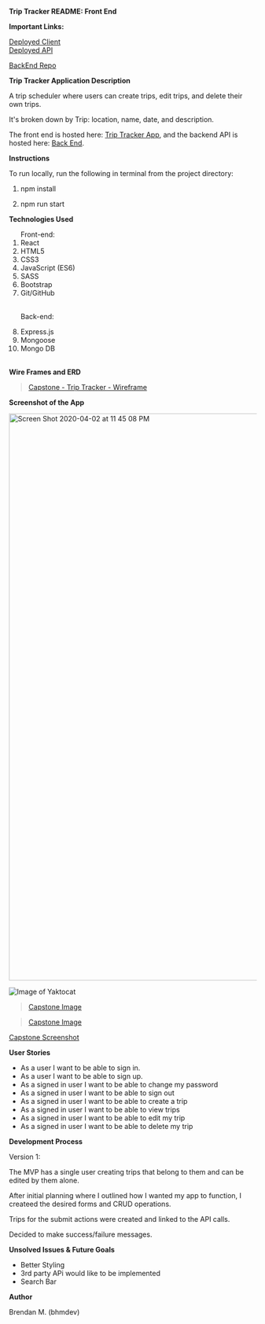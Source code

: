 **Trip  Tracker  README: Front End**


**Important Links:**

[Deployed Client](https://bhmdev.github.io/trip-tracker-client/#/)
<br>
[Deployed API](https://boiling-castle-10096.herokuapp.com)

[BackEnd Repo](https://github.com/bhmdev/trip-tracker-api)


**Trip Tracker Application  Description**

A trip scheduler where users can create trips, edit trips, and delete their own trips.

It's broken down by Trip: location, name, date, and description.

The front end is hosted here:  [Trip Tracker App](https://bhmdev.github.io/trip-tracker-client/#/), and the backend API is hosted here: [Back End](https://boiling-castle-10096.herokuapp.com).

**Instructions**

To run locally, run the following in terminal from the project directory:

1. npm install

2. npm run start


**Technologies Used**

<ol>
Front-end:
<li>React</li>
<li>HTML5</li>
<li>CSS3</li>
<li>JavaScript (ES6)</li>
<li>SASS</li>
<li>Bootstrap</li>
<li>Git/GitHub</li>
<br>

Back-end:
<li>Express.js</li>
<li>Mongoose</li>
<li>Mongo DB</li>
<br>
</ol>

**Wire Frames and ERD**

<blockquote class="imgur-embed-pub" lang="en" data-id="a/X0bEtGq"><a href="https://imgur.com/a/O9CSfR7">Capstone - Trip Tracker - Wireframe</a></blockquote>


**Screenshot of the App**

<img width="1154" alt="Screen Shot 2020-04-02 at 11 45 08 PM" src="https://media.git.generalassemb.ly/user/25655/files/06c1ae80-753e-11ea-97bd-a926bcb333dc">

![Image of Yaktocat](/imgur.com/iPQfmsZ)

<blockquote class="imgur-embed-pub" lang="en" data-id="a/iPQfmsZ"><a href="//imgur.com/iPQfmsZ">Capstone Image</a></blockquote><script async src="//s.imgur.com/min/embed.js" charset="utf-8"></script>

<blockquote class="imgur-embed-pub" lang="en" data-id="a/iPQfmsZ" data-context="false" ><a href="//imgur.com/a/iPQfmsZ">Capstone Image</a></blockquote><script async src="//s.imgur.com/min/embed.js" charset="utf-8"></script>

[Capstone Screenshot](https://i.imgur.com/UJHdN1u.png)

**User Stories**

* As a user I want to be able to sign in.
* As a user I want to be able to sign up.
* As a signed in user I want to be able to change my password
* As a signed in user I want to be able to sign out
* As a signed in user I want to be able to create a trip
* As a signed in user I want to be able to view trips 
* As a signed in user I want to be able to edit my trip
* As a signed in user I want to be able to delete my trip

**Development Process**

Version 1:

The MVP has a single user creating trips  that belong to them and can be edited by them alone.

After initial planning where I outlined how I wanted my app to function, I createed the desired forms and CRUD operations.

Trips for the submit actions were created and linked to the API calls.

Decided to make success/failure messages.

**Unsolved Issues & Future Goals**

- Better Styling 
- 3rd party APi would like to be implemented
- Search Bar

**Author**

Brendan M. (bhmdev) 
